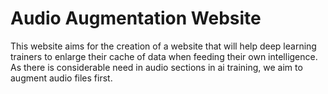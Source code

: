 # Audio Augmentation Website
This website aims for the creation of a website that will help deep learning trainers to enlarge their cache of data when feeding their own intelligence. 
As there is considerable need in audio sections in ai training, we aim to augment audio files first.

